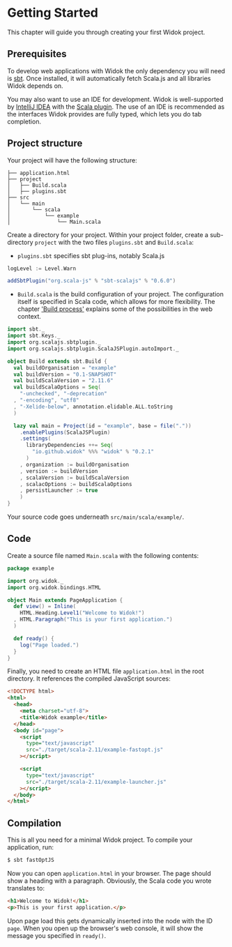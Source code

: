 # Getting Started
This chapter will guide you through creating your first Widok project.

## Prerequisites
To develop web applications with Widok the only dependency you will need is [sbt](http://www.scala-sbt.org/). Once installed, it will automatically fetch Scala.js and all libraries Widok depends on.

You may also want to use an IDE for development. Widok is well-supported by [IntelliJ IDEA](https://www.jetbrains.com/idea/) with the [Scala plugin](https://github.com/JetBrains/intellij-scala). The use of an IDE is recommended as the interfaces Widok provides are fully typed, which lets you do tab completion.

## Project structure
Your project will have the following structure:

```
├── application.html
├── project
│   ├── Build.scala
│   ├── plugins.sbt
├── src
│   └── main
│       └── scala
│           └── example
│               └── Main.scala
```

Create a directory for your project. Within your project folder, create a sub-directory ``project`` with the two files ``plugins.sbt`` and ``Build.scala``:

- ``plugins.sbt`` specifies sbt plug-ins, notably Scala.js

```scala
logLevel := Level.Warn

addSbtPlugin("org.scala-js" % "sbt-scalajs" % "0.6.0")
```

- ``Build.scala`` is the build configuration of your project. The configuration itself is specified in Scala code, which allows for more flexibility. The chapter ['Build process'](#build-process) explains some of the possibilities in the web context.

```scala
import sbt._
import sbt.Keys._
import org.scalajs.sbtplugin._
import org.scalajs.sbtplugin.ScalaJSPlugin.autoImport._

object Build extends sbt.Build {
  val buildOrganisation = "example"
  val buildVersion = "0.1-SNAPSHOT"
  val buildScalaVersion = "2.11.6"
  val buildScalaOptions = Seq(
    "-unchecked", "-deprecation"
  , "-encoding", "utf8"
  , "-Xelide-below", annotation.elidable.ALL.toString
  )

  lazy val main = Project(id = "example", base = file("."))
    .enablePlugins(ScalaJSPlugin)
    .settings(
      libraryDependencies ++= Seq(
        "io.github.widok" %%% "widok" % "0.2.1"
      )
    , organization := buildOrganisation
    , version := buildVersion
    , scalaVersion := buildScalaVersion
    , scalacOptions := buildScalaOptions
    , persistLauncher := true
    )
}
```

Your source code goes underneath ``src/main/scala/example/``.

## Code
Create a source file named ``Main.scala`` with the following contents:

```scala
package example

import org.widok._
import org.widok.bindings.HTML

object Main extends PageApplication {
  def view() = Inline(
    HTML.Heading.Level1("Welcome to Widok!")
  , HTML.Paragraph("This is your first application.")
  )

  def ready() {
    log("Page loaded.")
  }
}
```

Finally, you need to create an HTML file ``application.html`` in the root directory. It references the compiled JavaScript sources:

```html
<!DOCTYPE html>
<html>
  <head>
    <meta charset="utf-8">
    <title>Widok example</title>
  </head>
  <body id="page">
    <script
      type="text/javascript"
      src="./target/scala-2.11/example-fastopt.js"
    ></script>

    <script
      type="text/javascript"
      src="./target/scala-2.11/example-launcher.js"
    ></script>
  </body>
</html>
```

## Compilation
This is all you need for a minimal Widok project. To compile your application, run:

```bash
$ sbt fastOptJS
```

Now you can open ``application.html`` in your browser. The page should show a heading with a paragraph. Obviously, the Scala code you wrote translates to:

```html
<h1>Welcome to Widok!</h1>
<p>This is your first application.</p>
```

Upon page load this gets dynamically inserted into the node with the ID ``page``. When you open up the browser's web console, it will show the message you specified in ``ready()``.

